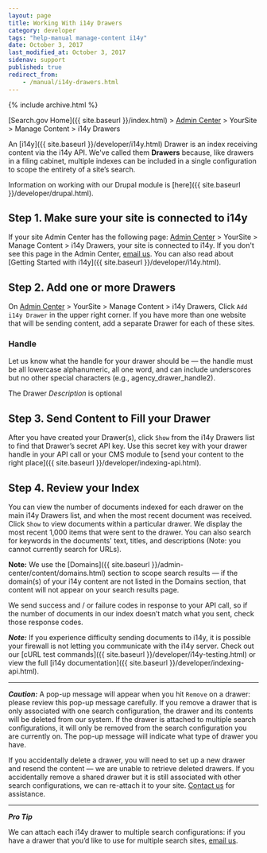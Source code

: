 ```yaml
---
layout: page
title: Working With i14y Drawers
category: developer
tags: "help-manual manage-content i14y"
date: October 3, 2017
last_modified_at: October 3, 2017
sidenav: support
published: true
redirect_from:
    - /manual/i14y-drawers.html
---
```


{% include archive.html %}

[Search.gov Home]({{ site.baseurl }}/index.html) > [Admin Center](https://search.usa.gov/sites/) > YourSite > Manage Content > i14y Drawers

An [i14y]({{ site.baseurl }}/developer/i14y.html) Drawer is an index receiving content via the i14y API. We've called them **Drawers** because, like drawers in a filing cabinet, multiple indexes can be included in a single configuration to scope the entirety of a site’s search.

Information on working with our Drupal module is [here]({{ site.baseurl }}/developer/drupal.html).

## Step 1. Make sure your site is connected to i14y

If your site Admin Center has the following page: [Admin Center](https://search.usa.gov/sites/) > YourSite > Manage Content > i14y Drawers, your site is connected to i14y. If you don't see this page in the Admin Center, [email us](mailto:search@support.digitalgov.gov). You can also read about [Getting Started with i14y]({{ site.baseurl }}/developer/i14y.html).

## Step 2. Add one or more Drawers
On [Admin Center](https://search.usa.gov/sites/) > YourSite > Manage Content > i14y Drawers, Click `Add i14y Drawer` in the upper right corner. If you have more than one website that will be sending content, add a separate Drawer for each of these sites.

### Handle

Let us know what the handle for your drawer should be &mdash; the handle must be all lowercase alphanumeric, all one word, and can include underscores but no other special characters (e.g., agency_drawer_handle2).

The Drawer *Description* is optional

## Step 3. Send Content to Fill your Drawer

After you have created your Drawer(s), click `Show` from the i14y Drawers list to find that Drawer’s secret API key. Use this secret key with your drawer handle in your API call or your CMS module to [send your content to the right place]({{ site.baseurl }}/developer/indexing-api.html).

## Step 4. Review your Index

You can view the number of documents indexed for each drawer on the main i14y Drawers list, and when the most recent document was received. Click `Show` to view documents within a particular drawer. We display the most recent 1,000 items that were sent to the drawer. You can also search for keywords in the documents' text, titles, and descriptions (Note: you cannot currently search for URLs).

**Note:** We use the [Domains]({{ site.baseurl }}/admin-center/content/domains.html) section to scope search results &mdash; if the domain(s) of your i14y content are not listed in the Domains section, that content will not appear on your search results page. 

We send success and / or failure codes in response to your API call, so if the number of documents in our index doesn’t match what you sent, check those response codes.

***Note:*** If you experience difficulty sending documents to i14y, it is possible your firewall is not letting you communicate with the i14y server. Check out our [cURL test commands]({{ site.baseurl }}/developer/i14y-testing.html) or view the full [i14y documentation]({{ site.baseurl }}/developer/indexing-api.html).

---
***Caution:*** A pop-up message will appear when you hit `Remove` on a drawer: please review this pop-up message carefully. If you remove a drawer that is only associated with one search configuration, the drawer and its contents will be deleted from our system. If the drawer is attached to multiple search configurations, it will only be removed from the search configuration you are currently on. The pop-up message will indicate what type of drawer you have.

If you accidentally delete a drawer, you will need to set up a new drawer and resend the content &mdash; we are unable to retrieve deleted drawers. If you accidentally remove a shared drawer but it is still associated with other search configurations, we can re-attach it to your site. [Contact us](mailto:search@support.digitalgov.gov) for assistance.

---
***Pro Tip*** 

We can attach each i14y drawer to multiple search configurations: if you have a drawer that you’d like to use for multiple search sites, [email us](mailto:search@support.digitalgov.gov).
